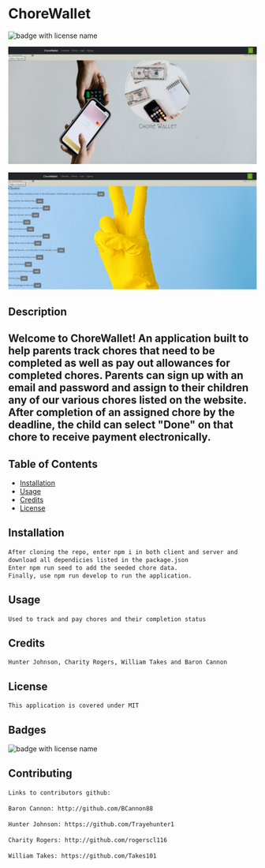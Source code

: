 # 
  # **ChoreWallet**

  <img src="https://img.shields.io/badge/mybadge-MIT-blue" alt="badge with license name"/>

  ![Homepage Screenshot (82)](./client/src/assets/chorewallet-homepage.jpg)

  ![Chores page Screenshot (82)](./client/src/assets/chorewallet-chorespage.jpg)

  ## Description

  ## Welcome to ChoreWallet! An application built to help parents track chores that need to be completed as well as pay out allowances for completed chores. Parents can sign up with an email and password and assign to their children any of our various chores listed on the website. After completion of an assigned chore by the deadline, the child can select "Done" on that chore to receive payment electronically.

  ## Table of Contents        
   * [Installation](#Installation)
   * [Usage](#Usage)       
   * [Credits](#Credits)       
   * [License](#License)   
       
   ## Installation

    After cloning the repo, enter npm i in both client and server and download all dependicies listed in the package.json
    Enter npm run seed to add the seeded chore data.
    Finally, use npm run develop to run the application.

   ## Usage

    Used to track and pay chores and their completion status 

   ## Credits

    Hunter Johnson, Charity Rogers, William Takes and Baron Cannon       

   ## License

    This application is covered under MIT       

   ## Badges

   <img src="https://img.shields.io/badge/mybadge-MIT-blue" alt="badge with license name"/>      
           

   ## Contributing

    Links to contributors github: 
    
    Baron Cannon: http://github.com/BCannon88
    
    Hunter Johnson: https://github.com/Trayehunter1
    
    Charity Rogers: http://github.com/rogerscl116
    
    William Takes: https://github.com/Takes101


        
    

